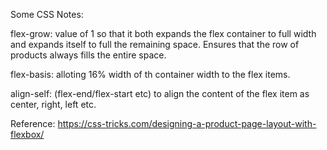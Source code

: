 Some CSS Notes: 

flex-grow: value of 1 so that it both expands the flex container to full width and expands itself to full the remaining space.
Ensures that the row of products always fills the entire space.

flex-basis: alloting 16% width of th container width to the flex items.

align-self: (flex-end/flex-start etc) to align the content of the flex item as center, right, left etc.

Reference: 
https://css-tricks.com/designing-a-product-page-layout-with-flexbox/